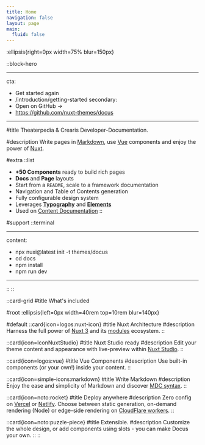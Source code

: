 ```yaml
---
title: Home
navigation: false
layout: page
main:
  fluid: false
---
```


:ellipsis{right=0px width=75% blur=150px}

::block-hero

---

cta:

- Get started again
- /introduction/getting-started
  secondary:
- Open on GitHub →
- https://github.com/nuxt-themes/docus

---

#title
Theaterpedia & Crearis Developer-Documentation.

#description
Write pages in [Markdown](https://content.nuxtjs.org), use [Vue](https://vuejs.org) components and enjoy the power of [Nuxt](https://nuxt.com).

#extra
::list

- **+50 Components** ready to build rich pages
- **Docs** and **Page** layouts
- Start from a `README`, scale to a framework documentation
- Navigation and Table of Contents generation
- Fully configurable design system
- Leverages [**Typography**](https://typography.nuxt.space/) and [**Elements**](https://elements.nuxt.dev)
- Used on [Content Documentation](https://content.nuxtjs.org)
  ::

#support
::terminal

---

content:

- npx nuxi@latest init -t themes/docus
- cd docs
- npm install
- npm run dev

---

::
::

::card-grid
#title
What's included

#root
:ellipsis{left=0px width=40rem top=10rem blur=140px}

#default
::card{icon=logos:nuxt-icon}
#title
Nuxt Architecture
#description
Harness the full power of [Nuxt 3](https://v3.nuxtjs.org) and its [modules](https://modules.nuxtjs.org) ecosystem.
::

::card{icon=IconNuxtStudio}
#title
Nuxt Studio ready
#description
Edit your theme content and appearance with live-preview within [Nuxt Studio](https://nuxt.studio).
::

::card{icon=logos:vue}
#title
Vue Components
#description
Use built-in components (or your own!) inside your content.
::

::card{icon=simple-icons:markdown}
#title
Write Markdown
#description
Enjoy the ease and simplicity of Markdown and discover [MDC syntax](https://content.nuxtjs.org/guide/writing/mdc).
::

::card{icon=noto:rocket}
#title
Deploy anywhere
#description
Zero config on [Vercel](https://vercel.com) or [Netlify](https://netlify.com). Choose between static generation, on-demand rendering (Node) or edge-side rendering on [CloudFlare workers](https://workers.cloudflare.com).
::

::card{icon=noto:puzzle-piece}
#title
Extensible.
#description
Customize the whole design, or add components using slots - you can make Docus your own.
::
::
